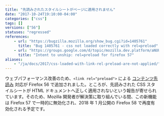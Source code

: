 ```yaml
---
title: "先読みされたスタイルシートがページに適用されません"
date: "2017-10-24T19:10:00-04:00"
categories: ["css"]
tags: []
versions: ["56"]
statuses: "regressed"
references:
    - url: "https://bugzilla.mozilla.org/show_bug.cgi?id=1405761"
      title: "Bug 1405761 - css not loaded correctly with rel=preload"
    - url: "https://groups.google.com/d/topic/mozilla.dev.platform/aNUUx0S6PxE/discussion"
      title: "Intent to unship: rel=preload for firefox 57"
aliases:
    - "/ja/docs/2017/css-loaded-with-link-rel-preload-are-not-applied/"
---
```

ウェブパフォーマンス改善のため、`<link rel="preload">` による [コンテンツ先読み](https://developer.mozilla.org/docs/Web/HTML/Preloading_content) 対応が Firefox 56 で追加されました。ところが、先読みされた CSS スタイルシートが HTML ドキュメントへ正しく適用されないという報告が寄せられています。そのため、Mozilla 開発者が解決策に取り組んでいる間、この新機能は Firefox 57 で一時的に無効化され、2018 年 1 月公開の Firefox 58 で再度有効化される予定です。
